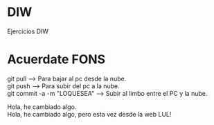 # DIW
Ejercicios DIW

# Acuerdate FONS  
git pull --> Para bajar al pc desde la nube.  
git push --> Para subir del pc a la nube.  
git commit -a -m "LOQUESEA" --> Subir al limbo entre el PC y la nube.  

Hola, he cambiado algo.  
Hola, he cambiado algo, pero esta vez desde la web LUL!
